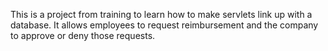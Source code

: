 This is a project from training to learn how to make servlets link up with a database. It allows employees to request reimbursement and the company to approve or deny those requests.